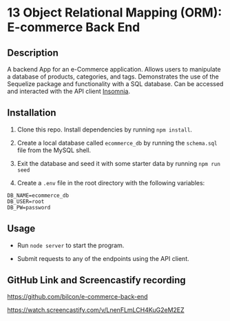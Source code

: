 # 13 Object Relational Mapping (ORM): E-commerce Back End

## Description

A backend App for an e-Commerce application. Allows users to manipulate a database of products, categories, and tags. Demonstrates the use of the Sequelize package and functionality with a SQL database. Can be accessed and interacted with the API client [Insomnia](https://insomnia.rest/products/insomnia).

## Installation

1. Clone this repo. Install dependencies by running `npm install`.

2. Create a local database called `ecommerce_db` by running the `schema.sql` file from the MySQL shell.

3. Exit the database and seed it with some starter data by running `npm run seed`

4. Create a `.env` file in the root directory with the following variables:

```
DB_NAME=ecommerce_db
DB_USER=root
DB_PW=password
```

## Usage

- Run `node server` to start the program.

- Submit requests to any of the endpoints using the API client.

## GitHub Link and Screencastify recording

https://github.com/bilcon/e-commerce-back-end

https://watch.screencastify.com/v/LnenFLmLCH4KuG2eM2EZ
